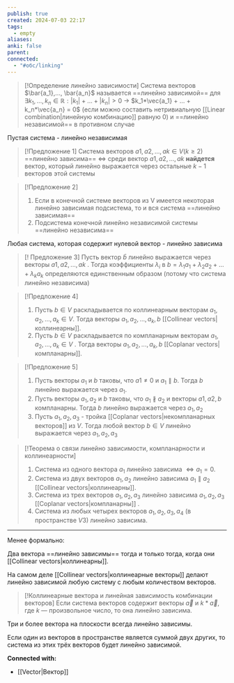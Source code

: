 ```yaml
---
publish: true
created: 2024-07-03 22:17
tags:
  - empty
aliases: 
anki: false
parent: 
connected:
  - "#обс/linking"
---
```


> [!Определение линейно зависимости]
> Система векторов $\bar{a_1},..., \bar{a_n}$ называется ==линейно зависимой== для $\exists k_1,...,k_n \in \mathbb{R}: |k_1| + ... + |k_n| > 0$ -> $k_1*\vec{a_1} + ... + k_n*\vec{a_n} = 0$  (если можно составить нетривиальную [[Linear combination|линейную комбинацию]] равную 0)
> и ==линейно независимой== в противном случае

Пустая система - линейно независимая

> [!Предложение 1]
> Система векторов $a1, a2, . . . , ak ∈ V (k ≥ 2)$ ==линейно зависима== $\Leftrightarrow$ среди вектор $a1, a2, . . . , ak$ **найдется** вектор, который линейно выражается через остальные $k − 1$ векторов этой системы

> [!Предложение 2]
> 1) Если в конечной системе векторов из V имеется некоторая линейно зависимая подсистема, то и вся система ==линейно зависимая==
> 2) Подсистема конечной линейно независимой системы ==линейно независима==

Любая система, которая содержит нулевой вектор - линейно зависима

> [! Предложение 3]
> Пусть вектор $\bar{b}$ линейно выражается через векторы $a1, a2, . . . , ak$ .
> Тогда коэффициенты $λ_i$ в $b=λ_1a_1 +λ_2a_2 +...+λ_ka_k$ определяются единственным образом (потому что система линейно независима)

> [!Предложение 4]
> 1. Пусть $b \in V$ раскладывается по коллинеарным векторам $a_1,a_2,...,a_k \in V.$ Тогда векторы $a_1,a_2,...,a_k,b$  [[Collinear vectors|коллинеарны]].
> 2. Пусть $b \in V$ раскладывается по компланарным векторам $a_1, a_2, . . . , a_k \in V$ . Тогда векторы $a_1, a_2, . . . , a_k, b$ [[Coplanar vectors|компланарны]].

> [!Предложение 5]
> 1. Пусть векторы $a_1$ и $b$ таковы, что $a1 \ne 0$ и $a_1 \parallel b$. Тогда $b$ линейно выражается через $a_1$. 
> 2. Пусть векторы $a_1, a_2$ и $b$ таковы, что $a_1 \nparallel a_2$ и векторы $a1, a2, b$ компланарны. Тогда $b$ линейно выражается через $a_1, a_2$
> 3. Пусть $a_1, a_2, a_3$ - тройка [[Coplanar vectors|некомпланарных векторов]] из $V$. Тогда любой вектор $b \in V$ линейно выражается через $a_1, a_2, a_3$
 

> [!Теорема о связи линейно зависимости, компланарности и коллинеарности]
> 1. Система из одного вектора $a_1$ линейно зависима $\Leftrightarrow a_1 = 0$. 
> 2. Система из двух векторов $a_1, a_2$ линейно зависима $a_1 \parallel a_2$ [[Collinear vectors|коллинеарны]]. 
> 3. Система из трех векторов $a_1, a_2, a_3$ линейно зависима $a_1, a_2, a_3$ [[Coplanar vectors|компланарны]] . 
> 4. Система из любых четырех векторов $a_1, a_2, a_3, a_4$ (в пространстве $V3$) линейно зависима.



---

Менее формально:

Два вектора ==линейно зависимы== тогда и только тогда, когда они [[Collinear vectors|коллинеарны]].

На самом деле [[Collinear vectors|коллинеарные векторы]]  делают линейно зависимой любую систему с любым количеством векторов.

>[!Коллинеарные вектора и линейная зависимость комбинации векторов]
> Если система векторов содержит векторы $\vec{a} \text{ и } k*\vec{a} \text{, где } k$  — произвольное число, то она линейно зависима.

Три и более вектора на плоскости всегда линейно зависимы.

Если один из векторов в пространстве является суммой двух других, то система из этих трёх векторов будет линейно зависимой.





**Connected with:**
- [[Vector|Вектор]] 



